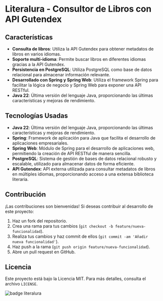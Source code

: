 <!DOCTYPE html>
<html lang="es">
<head>
  <meta charset="UTF-8">
  <meta name="viewport" content="width=device-width, initial-scale=1.0">
</head>
<body>
  <h1>Literalura - Consultor de Libros con API Gutendex</h1>

  <h2>Características</h2>
  <ul>
    <li><strong>Consulta de libros</strong>: Utiliza la API Gutendex para obtener metadatos de libros en varios idiomas.</li>
    <li><strong>Soporte multi-idioma</strong>: Permite buscar libros en diferentes idiomas gracias a la API Gutendex.</li>
    <li><strong>Persistencia en PostgreSQL</strong>: Utiliza PostgreSQL como base de datos relacional para almacenar información relevante.</li>
    <li><strong>Desarrollado con Spring y Spring Web</strong>: Utiliza el framework Spring para facilitar la lógica de negocio y Spring Web para exponer una API RESTful.</li>
    <li><strong>Java 22</strong>: Última versión del lenguaje Java, proporcionando las últimas características y mejoras de rendimiento.</li>
  </ul>

  <h2>Tecnologías Usadas</h2>
  <ul>
    <li><strong>Java 22</strong>: Última versión del lenguaje Java, proporcionando las últimas características y mejoras de rendimiento.</li>
    <li><strong>Spring</strong>: Framework de aplicación para Java que facilita el desarrollo de aplicaciones empresariales.</li>
    <li><strong>Spring Web</strong>: Módulo de Spring para el desarrollo de aplicaciones web, permitiendo la creación de API RESTful de manera sencilla.</li>
    <li><strong>PostgreSQL</strong>: Sistema de gestión de bases de datos relacional robusto y escalable, utilizado para almacenar datos de forma eficiente.</li>
    <li><strong>API Gutendex</strong>: API externa utilizada para consultar metadatos de libros en múltiples idiomas, proporcionando acceso a una extensa biblioteca literaria.</li>
  </ul>

  <h2>Contribución</h2>
  <p>¡Las contribuciones son bienvenidas! Si deseas contribuir al desarrollo de este proyecto:</p>
  <ol>
    <li>Haz un fork del repositorio.</li>
    <li>Crea una rama para tus cambios (<code>git checkout -b feature/nueva-funcionalidad</code>).</li>
    <li>Realiza tus cambios y haz commit de ellos (<code>git commit -am 'Añadir nueva funcionalidad'</code>).</li>
    <li>Haz push a la rama (<code>git push origin feature/nueva-funcionalidad</code>).</li>
    <li>Abre un pull request en GitHub.</li>
  </ol>

  <h2>Licencia</h2>
  <p>Este proyecto está bajo la Licencia MIT. Para más detalles, consulta el archivo <code>LICENSE</code>.</p>
</body>
</html>


![badge literalura](https://github.com/bchavajay/literalura-challenge/assets/29126881/d500aeb1-3bdf-4945-9d7c-7cca3f198023)
